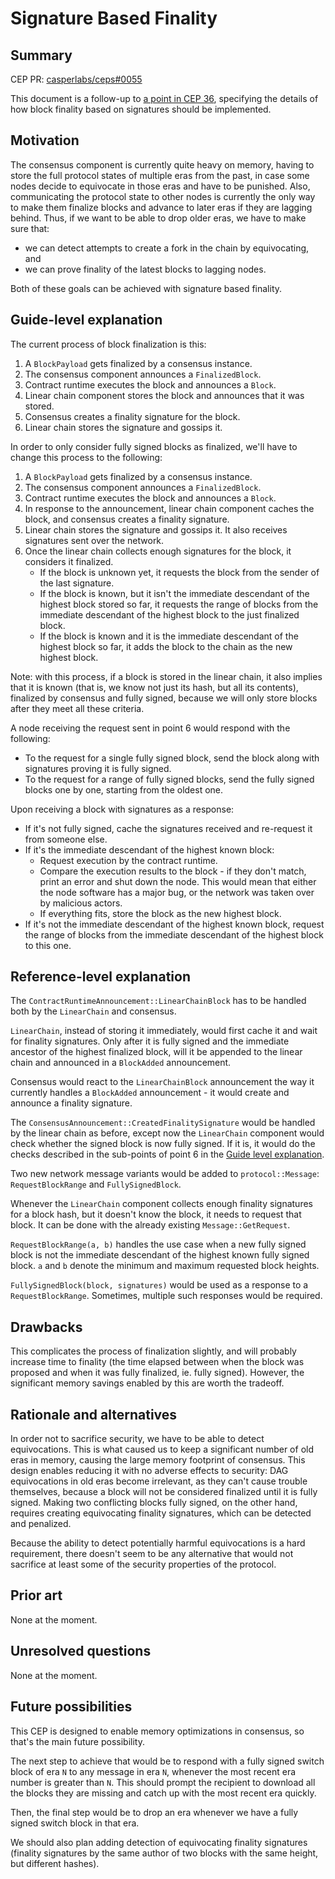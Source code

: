 # Signature Based Finality

## Summary

[summary]: #summary

CEP PR: [casperlabs/ceps#0055](https://github.com/casperlabs/ceps/pull/55)

This document is a follow-up to [a point in CEP 36](https://github.com/casper-network/ceps/blob/master/text/0036-consensus-memory-usage.md#finality-is-determined-by-finality-signatures-only), specifying the details of how block finality based on signatures should be implemented.

## Motivation

[motivation]: #motivation

The consensus component is currently quite heavy on memory, having to store the full protocol states of multiple eras from the past, in case some nodes decide to equivocate in those eras and have to be punished. Also, communicating the protocol state to other nodes is currently the only way to make them finalize blocks and advance to later eras if they are lagging behind. Thus, if we want to be able to drop older eras, we have to make sure that:

- we can detect attempts to create a fork in the chain by equivocating, and
- we can prove finality of the latest blocks to lagging nodes.

Both of these goals can be achieved with signature based finality.

## Guide-level explanation

[guide-level-explanation]: #guide-level-explanation

The current process of block finalization is this:

1. A `BlockPayload` gets finalized by a consensus instance.
2. The consensus component announces a `FinalizedBlock`.
3. Contract runtime executes the block and announces a `Block`.
4. Linear chain component stores the block and announces that it was stored.
5. Consensus creates a finality signature for the block.
6. Linear chain stores the signature and gossips it.

In order to only consider fully signed blocks as finalized, we'll have to change this process to the following:

1. A `BlockPayload` gets finalized by a consensus instance.
2. The consensus component announces a `FinalizedBlock`.
3. Contract runtime executes the block and announces a `Block`.
4. In response to the announcement, linear chain component caches the block, and consensus creates a finality signature.
5. Linear chain stores the signature and gossips it. It also receives signatures sent over the network.
6. Once the linear chain collects enough signatures for the block, it considers it finalized.
    - If the block is unknown yet, it requests the block from the sender of the last signature.
    - If the block is known, but it isn't the immediate descendant of the highest block stored so far, it requests the range of blocks from the immediate descendant of the highest block to the just finalized block.
    - If the block is known and it is the immediate descendant of the highest block so far, it adds the block to the chain as the new highest block.

Note: with this process, if a block is stored in the linear chain, it also implies that it is known (that is, we know not just its hash, but all its contents), finalized by consensus and fully signed, because we will only store blocks after they meet all these criteria.

A node receiving the request sent in point 6 would respond with the following:

- To the request for a single fully signed block, send the block along with signatures proving it is fully signed.
- To the request for a range of fully signed blocks, send the fully signed blocks one by one, starting from the oldest one.

Upon receiving a block with signatures as a response:

- If it's not fully signed, cache the signatures received and re-request it from someone else.
- If it's the immediate descendant of the highest known block:
    - Request execution by the contract runtime.
    - Compare the execution results to the block - if they don't match, print an error and shut down the node. This would mean that either the node software has a major bug, or the network was taken over by malicious actors.
    - If everything fits, store the block as the new highest block.
- If it's not the immediate descendant of the highest known block, request the range of blocks from the immediate descendant of the highest block to this one.

## Reference-level explanation

[reference-level-explanation]: #reference-level-explanation

The `ContractRuntimeAnnouncement::LinearChainBlock` has to be handled both by the `LinearChain` and consensus.

`LinearChain`, instead of storing it immediately, would first cache it and wait for finality signatures. Only after it is fully signed and the immediate ancestor of the highest finalized block, will it be appended to the linear chain and announced in a `BlockAdded` announcement.

Consensus would react to the `LinearChainBlock` announcement the way it currently handles a `BlockAdded` announcement - it would create and announce a finality signature.

The `ConsensusAnnouncement::CreatedFinalitySignature` would be handled by the linear chain as before, except now the `LinearChain` component would check whether the signed block is now fully signed. If it is, it would do the checks described in the sub-points of point 6 in the [Guide level explanation](#guide-level-explanation).

Two new network message variants would be added to `protocol::Message`: `RequestBlockRange` and `FullySignedBlock`.

Whenever the `LinearChain` component collects enough finality signatures for a block hash, but it doesn't know the block, it needs to request that block. It can be done with the already existing `Message::GetRequest`.

`RequestBlockRange(a, b)` handles the use case when a new fully signed block is not the immediate descendant of the highest known fully signed block. `a` and `b` denote the minimum and maximum requested block heights.

`FullySignedBlock(block, signatures)` would be used as a response to a `RequestBlockRange`. Sometimes, multiple such responses would be required.

## Drawbacks

[drawbacks]: #drawbacks

This complicates the process of finalization slightly, and will probably increase time to finality (the time elapsed between when the block was proposed and when it was fully finalized, ie. fully signed). However, the significant memory savings enabled by this are worth the tradeoff.

## Rationale and alternatives

[rationale-and-alternatives]: #rationale-and-alternatives

In order not to sacrifice security, we have to be able to detect equivocations. This is what caused us to keep a significant number of old eras in memory, causing the large memory footprint of consensus. This design enables reducing it with no adverse effects to security: DAG equivocations in old eras become irrelevant, as they can't cause trouble themselves, because a block will not be considered finalized until it is fully signed. Making two conflicting blocks fully signed, on the other hand, requires creating equivocating finality signatures, which can be detected and penalized.

Because the ability to detect potentially harmful equivocations is a hard requirement, there doesn't seem to be any alternative that would not sacrifice at least some of the security properties of the protocol.

## Prior art

[prior-art]: #prior-art

None at the moment.

## Unresolved questions

[unresolved-questions]: #unresolved-questions

None at the moment.

## Future possibilities

[future-possibilities]: #future-possibilities

This CEP is designed to enable memory optimizations in consensus, so that's the main future possibility.

The next step to achieve that would be to respond with a fully signed switch block of era `N` to any message in era `N`, whenever the most recent era number is greater than `N`. This should prompt the recipient to download all the blocks they are missing and catch up with the most recent era quickly.

Then, the final step would be to drop an era whenever we have a fully signed switch block in that era.

We should also plan adding detection of equivocating finality signatures (finality signatures by the same author of two blocks with the same height, but different hashes).
